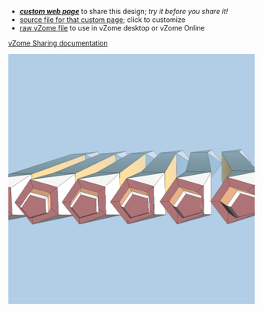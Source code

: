 
 - [***custom web page***][post] to share this design; *try it before you share it!*
 - [source file for that custom page][source]; click to customize
 - [raw vZome file][raw] to use in vZome desktop or vZome Online

[vZome Sharing documentation](https://vzome.github.io/vzome/sharing.html#how-it-works)

![Image](<short-purple-more-tip-batch.png>)


[post]: <https://vorth.github.io/vzome-sharing/2022/04/02/short-purple-more-tip-batch-12-50-51.html>
[source]: <https://github.com/vorth/vzome-sharing/edit/main/_posts/2022-04-02-short-purple-more-tip-batch-12-50-51.md>
[raw]: <https://raw.githubusercontent.com/vorth/vzome-sharing/main/2022/04/02/12-50-51-short-purple-more-tip-batch/short-purple-more-tip-batch.vZome>